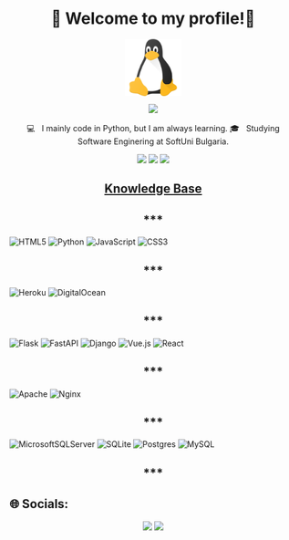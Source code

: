 <h1 align="center">💫 Welcome to my profile!💫 </h1>
<p align="center">
	<img align ="center" src = "https://raw.githubusercontent.com/pratik-kale20/pratik-kale20/main/linux.png" width="100" height="100">
	</a>
</p>
<p align="center"
	
[![](https://visitcount.itsvg.in/api?id=Dimitrov-S-Dev-Python&icon=0&color=0)](https://visitcount.itsvg.in)

</p>

<p align="center">
	💻 &nbsp I mainly code in Python, but I am always learning.
        🎓 &nbsp Studying Software Enginering at SoftUni Bulgaria.

</p>

<p align="center">
<img height="110em" src="https://github-readme-stats.vercel.app/api?username=Dimitrov-S-Dev-Python&theme=prussian&hide_border=false&include_all_commits=false&count_private=false" />
<img height="110em" src="https://github-readme-streak-stats.herokuapp.com/?user=Dimitrov-S-Dev-Python&theme=prussian&hide_border=false" />
<img height="110em" src="https://github-readme-stats.vercel.app/api/top-langs/?username=Dimitrov-S-Dev-Python&theme=prussian&hide_border=false&include_all_commits=false&count_private=false&layout=compact"/>

</p>
<h2 align="center"><u><b>Knowledge Base</b></u></h2>
<h2 align="center">***</h2>

![HTML5](https://img.shields.io/badge/html5-%23E34F26.svg?style=flat&logo=html5&logoColor=white) 
![Python](https://img.shields.io/badge/python-3670A0?style=flat&logo=python&logoColor=ffdd54) 
![JavaScript](https://img.shields.io/badge/javascript-%23323330.svg?style=flat&logo=javascript&logoColor=%23F7DF1E) 
![CSS3](https://img.shields.io/badge/css3-%231572B6.svg?style=flat&logo=css3&logoColor=white)

<h2 align="center">***</h2>

![Heroku](https://img.shields.io/badge/heroku-%23430098.svg?style=flat&logo=heroku&logoColor=white) 
![DigitalOcean](https://img.shields.io/badge/DigitalOcean-%230167ff.svg?style=flat&logo=digitalOcean&logoColor=white) 

<h2 align="center">***</h2>

![Flask](https://img.shields.io/badge/flask-%23000.svg?style=flat&logo=flask&logoColor=white) 
![FastAPI](https://img.shields.io/badge/FastAPI-005571?style=flat&logo=fastapi) 
![Django](https://img.shields.io/badge/django-%23092E20.svg?style=flat&logo=django&logoColor=white) 
![Vue.js](https://img.shields.io/badge/vuejs-%2335495e.svg?style=flat&logo=vuedotjs&logoColor=%234FC08D) 
![React](https://img.shields.io/badge/react-%2320232a.svg?style=flat&logo=react&logoColor=%2361DAFB) 

<h2 align="center">***</h2>

![Apache](https://img.shields.io/badge/apache-%23D42029.svg?style=flat&logo=apache&logoColor=white) 
![Nginx](https://img.shields.io/badge/nginx-%23009639.svg?style=flat&logo=nginx&logoColor=white) 
<h2 align="center">***</h2>

![MicrosoftSQLServer](https://img.shields.io/badge/Microsoft%20SQL%20Sever-CC2927?style=flat&logo=microsoft%20sql%20server&logoColor=white) 
![SQLite](https://img.shields.io/badge/sqlite-%2307405e.svg?style=flat&logo=sqlite&logoColor=white) 
![Postgres](https://img.shields.io/badge/postgres-%23316192.svg?style=flat&logo=postgresql&logoColor=white) 
![MySQL](https://img.shields.io/badge/mysql-%2300f.svg?style=flat&logo=mysql&logoColor=white) 
<h2 align="center">***</h2>


## 🌐 Socials:
<p align="center">
<a href="https://www.linkedin.com/in/stanimir-dimitrov-5201331b/"><img src="https://img.shields.io/badge/-Dimitrov.S%20Linkedin-0077B5?style=flat&logo=Linkedin&logoColor=white"/></a>
<a href="mailto:dimitrov.s.dev@gmail.com"><img src="https://img.shields.io/badge/-dimitrov.s.dev@gmail.com-D14836?style=flat&logo=Gmail&logoColor=white"/></a>
